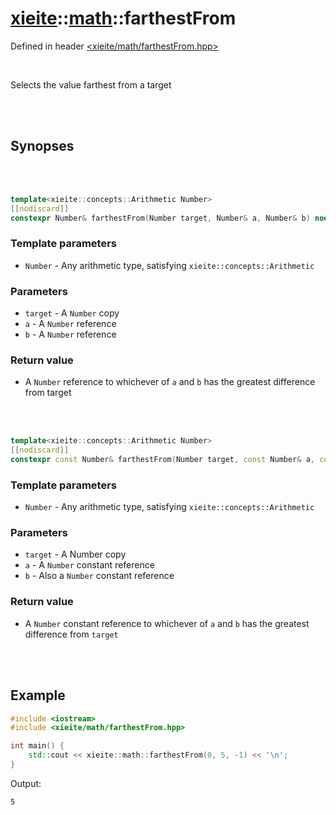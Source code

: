 # [xieite](../../README.md)::[math](../math.md)::farthestFrom
Defined in header [<xieite/math/farthestFrom.hpp>](../../include/xieite/math/farthestFrom.hpp)

<br/>

Selects the value farthest from a target

<br/><br/>

## Synopses

<br/><br/>

```cpp
template<xieite::concepts::Arithmetic Number>
[[nodiscard]]
constexpr Number& farthestFrom(Number target, Number& a, Number& b) noexcept;
```
### Template parameters
- `Number` - Any arithmetic type, satisfying `xieite::concepts::Arithmetic`
### Parameters
- `target` - A `Number` copy
- `a` - A `Number` reference
- `b` - A `Number` reference
### Return value
- A `Number` reference to whichever of `a` and `b` has the greatest difference from target

<br/><br/>

```cpp
template<xieite::concepts::Arithmetic Number>
[[nodiscard]]
constexpr const Number& farthestFrom(Number target, const Number& a, const Number& b) noexcept;
```
### Template parameters
- `Number` - Any arithmetic type, satisfying `xieite::concepts::Arithmetic`
### Parameters
- `target` - A Number copy
- `a` - A `Number` constant reference
- `b` - Also a `Number` constant reference
### Return value
- A `Number` constant reference to whichever of `a` and `b` has the greatest difference from `target`

<br/><br/>

## Example
```cpp
#include <iostream>
#include <xieite/math/farthestFrom.hpp>

int main() {
	std::cout << xieite::math::farthestFrom(0, 5, -1) << '\n';
}
```
Output:
```
5
```
